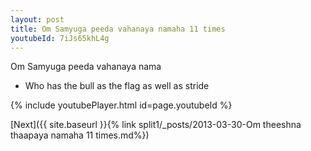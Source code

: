 ```yaml
---
layout: post
title: Om Samyuga peeda vahanaya namaha 11 times
youtubeId: 7iJs65khL4g
---
```

 
 
Om Samyuga peeda vahanaya nama 
 
 -  Who has the bull as the flag as well as stride 
 
  
 
  
 
 
 
 
 
 


{% include youtubePlayer.html id=page.youtubeId %}
 
[Next]({{ site.baseurl }}{% link  split1/_posts/2013-03-30-Om theeshna thaapaya namaha 11 times.md%})
 
